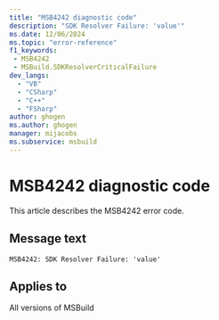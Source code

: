 ```yaml
---
title: "MSB4242 diagnostic code"
description: "SDK Resolver Failure: 'value'"
ms.date: 12/06/2024
ms.topic: "error-reference"
f1_keywords:
 - MSB4242
 - MSBuild.SDKResolverCriticalFailure
dev_langs:
  - "VB"
  - "CSharp"
  - "C++"
  - "FSharp"
author: ghogen
ms.author: ghogen
manager: mijacobs
ms.subservice: msbuild
---
```


# MSB4242 diagnostic code

<!-- :::ErrorDefinitionDescription::: -->
<!-- :::editable-content name="introDescription"::: -->
This article describes the MSB4242 error code.
<!-- :::editable-content-end::: -->

## Message text

```output
MSB4242: SDK Resolver Failure: 'value'
```

<!-- :::editable-content name="postOutputDescription"::: -->
<!--
{StrBegin="MSB4242: "}
-->
<!-- :::editable-content-end::: -->
<!-- :::ErrorDefinitionDescription-end::: -->

## Applies to

All versions of MSBuild
